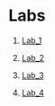 # Labs
1. [Lab_1](https://github.com/Andriy9817/devlabs/tree/master/laba1)

2. [Lab_2](https://github.com/Andriy9817/devlabs/tree/master/lab_2)

3. [Lab_3](https://github.com/Andriy9817/devlabs/tree/master/lab_3)

4. [Lab_4](https://github.com/Andriy9817/devlabs/tree/master/lab_4)
